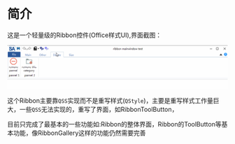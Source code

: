 # 简介
 这是一个轻量级的Ribbon控件(Office样式UI),界面截图：

![](https://github.com/czyt1988/SARibbon/raw/master/doc/screenshot/001.gif)

这个Ribbon主要靠`QSS`实现而不是重写样式(`QStyle`)，主要是重写样式工作量巨大，一些`QSS`无法实现的，重写了界面，如RibbonToolButton，

目前只完成了最基本的一些功能如:Ribbon的整体界面，Ribbon的ToolButton等基本功能，像RibbonGallery这样的功能仍然需要完善
